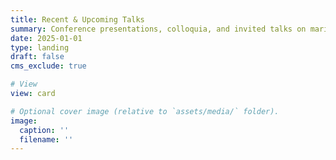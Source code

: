```yaml
---
title: Recent & Upcoming Talks
summary: Conference presentations, colloquia, and invited talks on marine biogeochemistry and climate change impacts.
date: 2025-01-01
type: landing
draft: false
cms_exclude: true

# View
view: card

# Optional cover image (relative to `assets/media/` folder).
image:
  caption: ''
  filename: ''
---
```

